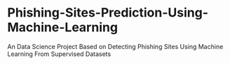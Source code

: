 # Phishing-Sites-Prediction-Using-Machine-Learning
An Data Science Project Based on Detecting Phishing Sites Using Machine Learning From Supervised Datasets
